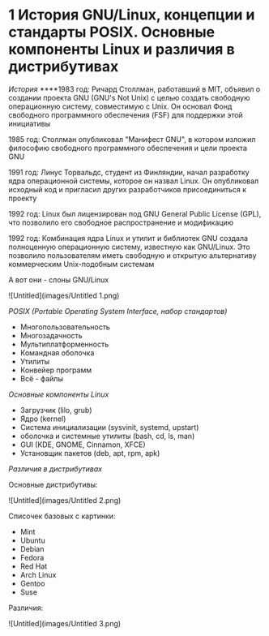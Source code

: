 # 1 История GNU/Linux, концепции и стандарты POSIX. Основные компоненты Linux и различия в дистрибутивах

*История*
****1983 год: Ричард Столлман, работавший в MIT, объявил о создании проекта GNU (GNU's Not Unix) с целью создать свободную операционную систему, совместимую с Unix. Он основал Фонд свободного программного обеспечения (FSF) для поддержки этой инициативы

1985 год: Столлман опубликовал "Манифест GNU", в котором изложил философию свободного программного обеспечения и цели проекта GNU

1991 год: Линус Торвальдс, студент из Финляндии, начал разработку ядра операционной системы, которое он назвал Linux. Он опубликовал исходный код и пригласил других разработчиков присоединиться к проекту

1992 год: Linux был лицензирован под GNU General Public License (GPL), что позволило его свободное распространение и модификацию

1992 год: Комбинация ядра Linux и утилит и библиотек GNU создала полноценную операционную систему, известную как GNU/Linux. Это позволило пользователям иметь свободную и открытую альтернативу коммерческим Unix-подобным системам

А вот они - слоны GNU/Linux

![Untitled](images/Untitled 1.png)

*POSIX (Portable Operating System Interface, набор стандартов)*

- Многопользовательность
- Многозадачность
- Мультиплатформенность
- Командная оболочка
- Утилиты
- Конвейер программ
- Всё - файлы

*Основные компоненты Linux*

- Загрузчик (lilo, grub)
- Ядро (kernel)
- Система инициализации (sysvinit, systemd, upstart)
- оболочка и системные утилиты (bash, cd, ls, man)
- GUI (KDE, GNOME, Cinnamon, XFCE)
- Установщик пакетов (deb, apt, rpm, apk)

*Различия в дистрибутивах*

Основные дистрибутивы:

![Untitled](images/Untitled 2.png)

Списочек базовых с картинки:

- Mint
- Ubuntu
- Debian
- Fedora
- Red Hat
- Arch Linux
- Gentoo
- Suse

Различия:

![Untitled](images/Untitled 3.png)